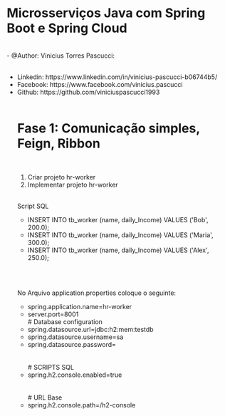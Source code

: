 <h1>Microsserviços Java com Spring Boot e Spring Cloud</h1>

<br />
 - @Author: Vinicius Torres Pascucci:
 <br></br>
 
 <ul>
  <li>Linkedin: https://www.linkedin.com/in/vinicius-pascucci-b06744b5/</li>
  <li>Facebook: https://www.facebook.com/vinicius.pascucci </li>
  <li>Github: https://github.com/viniciuspascucci1993 </li>
 
<br />

<h1>Fase 1: Comunicação simples, Feign, Ribbon</h1>

<br />

<ol>
  <li>Criar projeto hr-worker</li>
  <li>Implementar projeto hr-worker</li>
</ol>

<br />

Script SQL

<ul>
 <li>INSERT INTO tb_worker (name, daily_Income) VALUES ('Bob', 200.0);</li>
 <li>INSERT INTO tb_worker (name, daily_Income) VALUES ('Maria', 300.0);</li>
 <li>INSERT INTO tb_worker (name, daily_Income) VALUES ('Alex', 250.0);</li>
</ul>

<br></br>

No Arquivo application.properties coloque o seguinte:

<ul>
 <li>spring.application.name=hr-worker</li>
 <li>server.port=8001</li>
 <br</br>
 # Database configuration
 <li>spring.datasource.url=jdbc:h2:mem:testdb</li> 
 <li>spring.datasource.username=sa</li>
 <li>spring.datasource.password=</li>
 <br></br>
 # SCRIPTS SQL
 <li>spring.h2.console.enabled=true</li>
 <br></br>
 # URL Base
 <li>spring.h2.console.path=/h2-console</li>
